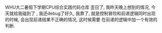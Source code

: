 WHU大二暑假下学期CPU综合实践代码仓库 
歪日了, 我昨天晚上想到的情况, 今天就给我碰到了 , 我还debug了好久, 我靠了, 就是控制冒险和前递逻辑同时出现的时候, 会出现前递结果不正确的情况, 这时候需要
在前递的逻辑中加一个有效的判断.